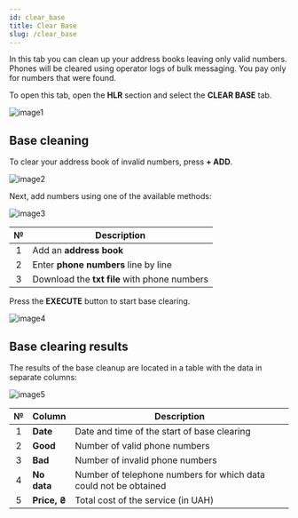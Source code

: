 ```yaml
---
id: clear_base
title: Clear Base
slug: /clear_base
---
```


In this tab you can clean up your address books leaving only valid numbers. Phones will be cleared using operator logs of bulk messaging. You pay only for numbers that were found.

To open this tab, open the **HLR** section and select the **CLEAR BASE** tab.

![image1](/img/en/sms_hlr_clear_base/image1.png)

## Base cleaning

To clear your address book of invalid numbers, press **+ ADD**.

![image2](/img/en/sms_hlr_clear_base/image2.png)

Next, add numbers using one of the available methods:

![image3](/img/en/sms_hlr_clear_base/image3.png)

|  №  | Description |
| :-: | ----------- |
| 1 | Add an **address book** |
| 2 | Enter **phone numbers** line by line |
| 3 | Download the **txt file** with phone numbers |

Press the **EXECUTE** button to start base clearing.

![image4](/img/en/sms_hlr_clear_base/image4.png)

## Base clearing results

The results of the base cleanup are located in a table with the data in separate columns:

![image5](/img/en/sms_hlr_clear_base/image5.png)

|  №  | Column | Description |
| :-: | ------ | ----------- |
| 1 | **Date** | Date and time of the start of base clearing |
| 2 | **Good** | Number of valid phone numbers |
| 3 | **Bad** | Number of invalid phone numbers |
| 4 | **No data** | Number of telephone numbers for which data could not be obtained |
| 5 | **Price, ₴** | Total cost of the service (in UAH) |
